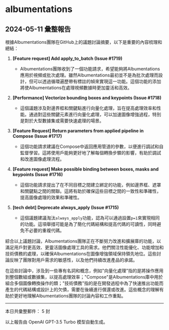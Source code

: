 # albumentations

## 2024-05-11 彙整報告

根據Albumentations團隊在GitHub上的議題討論摘要，以下是重要的內容梳理和總結：



1. **[Feature request] Add apply_to_batch (Issue #1719)**

   - Albumentations團隊收到了一個功能請求，希望能夠將Albumentations應用於視頻或批次處理。雖然Albumentations最初並不是為批次處理而設計，但可以透過循環遍歷帶有標註的幀來實現這一功能。這個功能的添加將使Albumentations在處理視頻數據時更加靈活和高效。



2. **[Performance] Vectorize bounding boxes and keypoints (Issue #1718)**

   - 這個議題涉及對邊界框和關鍵點進行向量化處理，旨在提高處理效率和性能。通過對這些關鍵元素進行向量化處理，可以加速圖像增強過程，特別是對於大型數據集或需要快速處理的場景。



3. **[Feature Request] Return parameters from applied pipeline in Compose (Issue #1717)**

   - 這個功能請求建議在Compose中返回應用管道的參數，以便進行調試和自監督學習。這將使用戶能夠更好地了解每個轉換步驟的影響，有助於調試和改進圖像處理流程。



4. **[Feature request] Make possible binding between boxes, masks and keypoints (Issue #1716)**

   - 這個功能請求提出了在不同目標之間建立綁定的功能，例如邊界框、遮罩和關鍵點之間的關聯。這將有助於確保這些目標之間的一致性和準確性，提高圖像處理的效果和準確性。



5. **[tech debt] Deprecate always_apply (Issue #1715)**

   - 這個議題建議淘汰`always_apply`功能，認為可以通過設置`p=1`來實現相同的功能。這項舉措可能是為了簡化代碼結構和提高代碼的可讀性，同時避免不必要的重複代碼。



綜合以上議題討論，Albumentations團隊正在不斷努力改進和擴展庫的功能，以滿足用戶對更高效、更靈活圖像處理工具的需求。他們關注性能優化、功能增加和技術債務的處理，以確保Albumentations在圖像增強領域保持領先地位。這些討論反映了團隊對用戶需求的敏感性，以及他們持續改進產品的承諾。



在這些討論中，涉及到一些專有名詞和概念，例如"向量化處理"指的是將操作應用到整個數組或數據集，以提高處理效率；"Compose"是Albumentations庫中用於組合多個圖像轉換操作的類；"技術債務"指的是在開發過程中為了快速推出功能而產生的代碼結構或設計上的欠債，需要在後續進行償還或改進。這些概念的理解有助於更好地理解Albumentations團隊的討論內容和工作重點。



---



本日共彙整郵件： 5 封



以上報告由 OpenAI GPT-3.5 Turbo 模型自動生成。